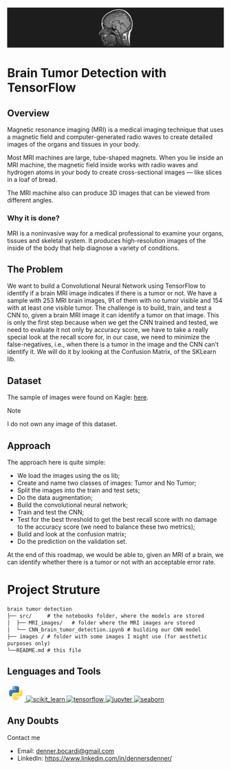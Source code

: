 ![brain mri](https://github.com/dennerbocardi/brain_tumor_detection/blob/main/images/mri_image.png)
# Brain Tumor Detection with TensorFlow 

## Overview
Magnetic resonance imaging (MRI) is a medical imaging technique that uses a magnetic field and computer-generated radio waves to create detailed images of the organs and tissues in your body.

Most MRI machines are large, tube-shaped magnets. When you lie inside an MRI machine, the magnetic field inside works with radio waves and hydrogen atoms in your body to create cross-sectional images — like slices in a loaf of bread.

The MRI machine also can produce 3D images that can be viewed from different angles.

### Why it is done?
MRI is a noninvasive way for a medical professional to examine your organs, tissues and skeletal system. It produces high-resolution images of the inside of the body that help diagnose a variety of conditions.

## The Problem
We want to build a Convolutional Neural Network using TensorFlow to identify if a brain MRI image indicates if there is a tumor or not. We have a sample with 253 MRI brain images, 91 of them with no tumor visible and 154 with at least one visible tumor. The challenge is to build, train, and test a CNN to, given a brain MRI image it can identify a tumor on that image. This is only the first step because when we get the CNN trained and tested, we need to evaluate it not only by accuracy score, we have to take a really special look at the recall score for, in our case, we need to minimize the false-negatives, i.e., when there is a tumor in the image and the CNN can't identify it. We will do it by looking at the Confusion Matrix, of the SKLearn lib. 

## Dataset
The sample of images were found on Kagle: [here](https://www.kaggle.com/datasets/navoneel/brain-mri-images-for-brain-tumor-detection).

>[!NOTE]
>I do not own any image of this dataset.


## Approach
The approach here is quite simple: 
- We load the images using the os lib;
- Create and name two classes of images: Tumor and No Tumor;
- Split the images into the train and test sets;
- Do the data augmentation;
- Build the convolutional neural network;
- Train and test the CNN;
- Test for the best threshold to get the best recall score with no damage to the  accuracy score (we need to balance these two metrics);
- Build and look at the confusion matrix;
- Do the prediction on the validation set.<p>

At the end of this roadmap, we would be able to, given an MRI of a brain, we can identify whether there is a tumor or not with an acceptable error rate.

# Project Struture
```
brain tumor detection
├── src/     # the notebooks folder, where the models are stored
│  ├── MRI_images/   # folder where the MRI images are stored
│  └── CNN_brain_tumor_detection.ipynb # building our CNN model 
├── images / # folder with some images I might use (for aesthetic purposes only)
└──README.md # this file
```

## Lenguages and Tools
<p align="left">  <a href="https://www.python.org" target="_blank" rel="noreferrer"> <img src="https://raw.githubusercontent.com/devicons/devicon/master/icons/python/python-original.svg" alt="python" width="40" height="40"/> </a><a href="https://scikit-learn.org/" target="_blank" rel="noreferrer"> <img src="https://upload.wikimedia.org/wikipedia/commons/0/05/Scikit_learn_logo_small.svg" alt="scikit_learn" width="40" height="40"/> </a><a href="https://www.tensorflow.org" target="_blank" rel="noreferrer"> <img src="https://www.vectorlogo.zone/logos/tensorflow/tensorflow-icon.svg" alt="tensorflow" width="40" height="40"/> </a> <a href="https://jupyter.org/" target="_blank" rel="noreferrer"> <img src="https://upload.wikimedia.org/wikipedia/commons/3/38/Jupyter_logo.svg" alt="jupyter" width="40" height="40"/> </a> <a href="https://seaborn.pydata.org/" target="_blank" rel="noreferrer"> <img src="https://seaborn.pydata.org/_images/logo-mark-lightbg.svg" alt="seaborn" width="40" height="40"/> </a>

## Any Doubts
Contact me
 - Email: denner.bocardi@gmail.com
 - LinkedIn: https://www.linkedin.com/in/dennersdenner/